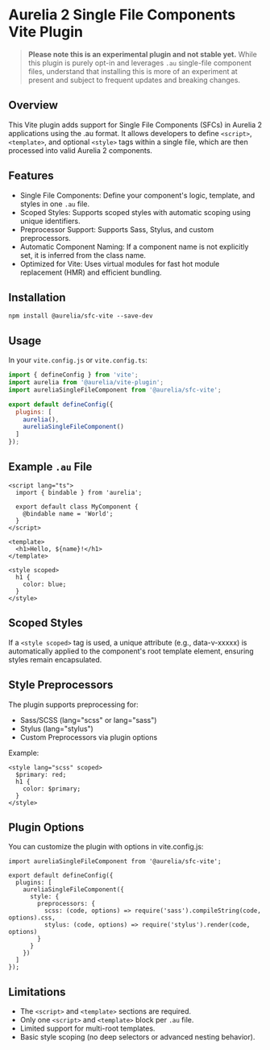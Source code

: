 # Aurelia 2 Single File Components Vite Plugin

>**Please note this is an experimental plugin and not stable yet.**
>While this plugin is purely opt-in and leverages `.au` single-file component files, understand that installing this is more of an experiment at present and subject to frequent updates and breaking changes.

## Overview

This Vite plugin adds support for Single File Components (SFCs) in Aurelia 2 applications using the .au format. It allows developers to define `<script>`, `<template>`, and optional `<style>` tags within a single file, which are then processed into valid Aurelia 2 components.

## Features

- Single File Components: Define your component's logic, template, and styles in one `.au` file.
- Scoped Styles: Supports scoped styles with automatic scoping using unique identifiers.
- Preprocessor Support: Supports Sass, Stylus, and custom preprocessors.
- Automatic Component Naming: If a component name is not explicitly set, it is inferred from the class name.
- Optimized for Vite: Uses virtual modules for fast hot module replacement (HMR) and efficient bundling.

## Installation

```shell
npm install @aurelia/sfc-vite --save-dev
```

## Usage

In your `vite.config.js` or `vite.config.ts`:

```javascript
import { defineConfig } from 'vite';
import aurelia from '@aurelia/vite-plugin';
import aureliaSingleFileComponent from '@aurelia/sfc-vite';

export default defineConfig({
  plugins: [
    aurelia(),
    aureliaSingleFileComponent()
  ]
});
```

## Example `.au` File

```
<script lang="ts">
  import { bindable } from 'aurelia';

  export default class MyComponent {
    @bindable name = 'World';
  }
</script>

<template>
  <h1>Hello, ${name}!</h1>
</template>

<style scoped>
  h1 {
    color: blue;
  }
</style>
```

## Scoped Styles

If a `<style scoped>` tag is used, a unique attribute (e.g., data-v-xxxxx) is automatically applied to the component's root template element, ensuring styles remain encapsulated.

## Style Preprocessors

The plugin supports preprocessing for:

- Sass/SCSS (lang="scss" or lang="sass")
- Stylus (lang="stylus")
- Custom Preprocessors via plugin options

Example:

```
<style lang="scss" scoped>
  $primary: red;
  h1 {
    color: $primary;
  }
</style>
```

## Plugin Options

You can customize the plugin with options in vite.config.js:

```
import aureliaSingleFileComponent from '@aurelia/sfc-vite';

export default defineConfig({
  plugins: [
    aureliaSingleFileComponent({
      style: {
        preprocessors: {
          scss: (code, options) => require('sass').compileString(code, options).css,
          stylus: (code, options) => require('stylus').render(code, options)
        }
      }
    })
  ]
});
```

## Limitations

- The `<script>` and `<template>` sections are required.
- Only one `<script>` and `<template>` block per `.au` file.
- Limited support for multi-root templates.
- Basic style scoping (no deep selectors or advanced nesting behavior).
